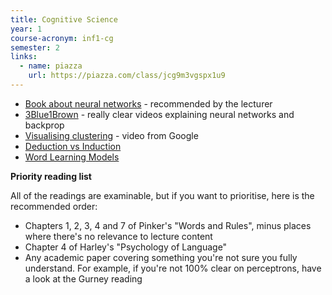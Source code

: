 ```yaml
---
title: Cognitive Science
year: 1
course-acronym: inf1-cg
semester: 2
links:
  - name: piazza
    url: https://piazza.com/class/jcg9m3vgspx1u9
---
```


- [Book about neural networks](http://neuralnetworksanddeeplearning.com/chap1.html) - recommended by the lecturer
- [3Blue1Brown](https://www.youtube.com/watch?v=aircAruvnKk&list=PLZHQObOWTQDNU6R1_67000Dx_ZCJB-3pi) - really clear videos explaining neural networks and backprop
- [Visualising clustering](https://www.youtube.com/watch?v=wvsE8jm1GzE) - video from Google
- [Deduction vs Induction](https://www.youtube.com/watch?v=iRcNQkWNWNk)
- [Word Learning Models](https://drive.google.com/drive/folders/1Tb7WG3bdE5vop2ZR2nGlrkUXxu-9y2zj)


**Priority reading list**

All of the readings are examinable, but if you want to prioritise, here is the recommended order:

* Chapters 1, 2, 3, 4 and 7 of Pinker's "Words and Rules", minus places where there's no relevance to lecture content
* Chapter 4 of Harley's "Psychology of Language"
* Any academic paper covering something you're not sure you fully understand. For example, if you're not 100% clear on perceptrons, have a look at the Gurney reading





 
